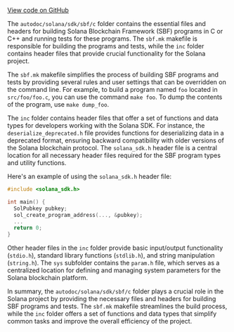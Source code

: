 [View code on GitHub](https://github.com/solana-labs/solana/tree/master/na/sdk/sbf/c)

The `autodoc/solana/sdk/sbf/c` folder contains the essential files and headers for building Solana Blockchain Framework (SBF) programs in C or C++ and running tests for these programs. The `sbf.mk` makefile is responsible for building the programs and tests, while the `inc` folder contains header files that provide crucial functionality for the Solana project.

The `sbf.mk` makefile simplifies the process of building SBF programs and tests by providing several rules and user settings that can be overridden on the command line. For example, to build a program named `foo` located in `src/foo/foo.c`, you can use the command `make foo`. To dump the contents of the program, use `make dump_foo`.

The `inc` folder contains header files that offer a set of functions and data types for developers working with the Solana SDK. For instance, the `deserialize_deprecated.h` file provides functions for deserializing data in a deprecated format, ensuring backward compatibility with older versions of the Solana blockchain protocol. The `solana_sdk.h` header file is a central location for all necessary header files required for the SBF program types and utility functions.

Here's an example of using the `solana_sdk.h` header file:

```c
#include <solana_sdk.h>

int main() {
  SolPubkey pubkey;
  sol_create_program_address(..., &pubkey);
  ...
  return 0;
}
```

Other header files in the `inc` folder provide basic input/output functionality (`stdio.h`), standard library functions (`stdlib.h`), and string manipulation (`string.h`). The `sys` subfolder contains the `param.h` file, which serves as a centralized location for defining and managing system parameters for the Solana blockchain platform.

In summary, the `autodoc/solana/sdk/sbf/c` folder plays a crucial role in the Solana project by providing the necessary files and headers for building SBF programs and tests. The `sbf.mk` makefile streamlines the build process, while the `inc` folder offers a set of functions and data types that simplify common tasks and improve the overall efficiency of the project.
